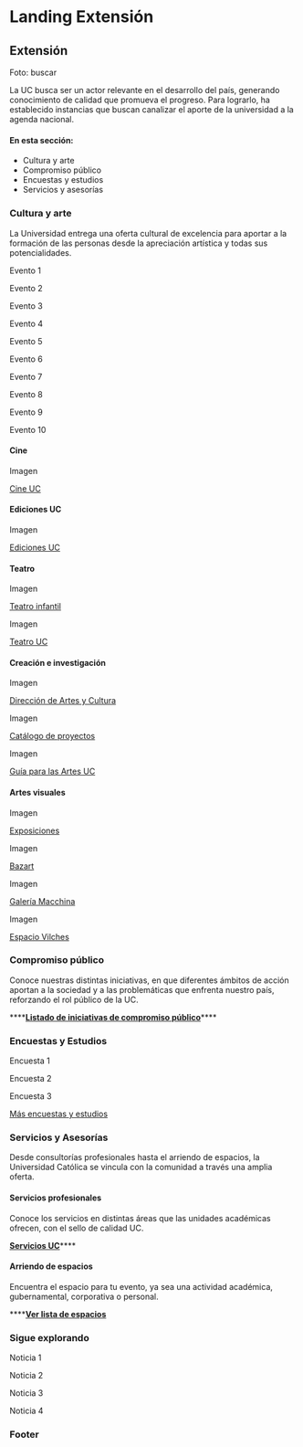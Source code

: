 # Landing Extensión

## Extensión

Foto: buscar 

La UC busca ser un actor relevante en el desarrollo del país, generando conocimiento de calidad que promueva el progreso. Para lograrlo, ha establecido instancias que buscan canalizar el aporte de la universidad a la agenda nacional.

#### En esta sección:

* Cultura y arte
* Compromiso público
* Encuestas y estudios
* Servicios y asesorías

### Cultura y arte

La Universidad entrega una oferta cultural de excelencia para aportar a la formación de las personas desde la apreciación artística y todas sus potencialidades.

Evento 1

Evento 2

Evento 3

Evento 4

Evento 5

Evento 6

Evento 7

Evento 8

Evento 9

Evento 10

#### Cine

Imagen

[Cine UC](http://cine.uc.cl)

#### Ediciones UC

Imagen

[Ediciones UC](http://ediciones.uc.cl)

#### Teatro

Imagen

[Teatro infantil](http://extension.uc.cl/teatro-infantil/cartelera)

Imagen

[Teatro UC](http://teatrouc.uc.cl/)

#### Creación e investigación

Imagen

[Dirección de Artes y Cultura](http://artesycultura.uc.cl/es/)

Imagen

[Catálogo de proyectos](http://artesycultura.uc.cl/es/creacion-investigacion/catalogo-de-proyectos)

Imagen

[Guía para las Artes UC](http://artesycultura.uc.cl/es/guia-para-las-artes)

#### Artes visuales

Imagen

[Exposiciones](http://extension.uc.cl/artes-visuales/exhibicion)

Imagen

[Bazart](http://extension.uc.cl/bazart/acerca-de)

Imagen

[Galería Macchina](http://galeriamacchina.uc.cl/)

Imagen

[Espacio Vilches](http://galeriamacchina.uc.cl/Espacio-Vilches/)

### **Compromiso público**

Conoce nuestras distintas iniciativas, en que diferentes ámbitos de acción aportan a la sociedad y a las problemáticas que enfrenta nuestro país, reforzando el rol público de la UC.

\*\*\*\*[**Listado de iniciativas de compromiso público**](vinculacion-con-el-territorio.md)\*\*\*\*

### Encuestas y Estudios

Encuesta 1

Encuesta 2

Encuesta 3

[Más encuestas y estudios](mas-encuestas-y-estudios.md) 

### Servicios y Asesorías

Desde consultorías profesionales hasta el arriendo de espacios, la Universidad Católica se vincula con la comunidad a través una amplia oferta.

#### **Servicios profesionales**

Conoce los servicios en distintas áreas que las unidades académicas ofrecen, con el sello de calidad UC.

[**Servicios UC**](servicios-profesionales-uc.md)\*\*\*\*

#### **Arriendo de espacios**

Encuentra el espacio para tu evento, ya sea una actividad académica, gubernamental, corporativa o personal.

\*\*\*\*[**Ver lista de espacios**](arriendo-de-espacios-uc.md)

### **Sigue explorando**

Noticia 1

Noticia 2

Noticia 3

Noticia 4

### Footer 

